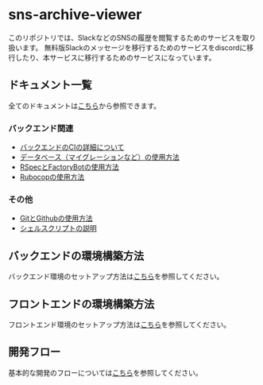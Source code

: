 # sns-archive-viewer
このリポジトリでは、SlackなどのSNSの履歴を閲覧するためのサービスを取り扱います。
無料版Slackのメッセージを移行するためのサービスをdiscordに移行したり、本サービスに移行するためのサービスになっています。

## ドキュメント一覧
全てのドキュメントは[こちら](/docs/)から参照できます。

### バックエンド関連
- [バックエンドのCIの詳細について](docs/backend/ci.md)
- [データベース（マイグレーションなど）の使用方法](docs/backend/database.md)
- [RSpecとFactoryBotの使用方法](docs/backend/Rspec_FactoryBot.md)
- [Rubocopの使用方法](docs/backend/rubocop.md)

### その他
- [GitとGithubの使用方法](docs/others/git_and_github.md)
- [シェルスクリプトの説明](docs/others/shell_script.md)

## バックエンドの環境構築方法
バックエンド環境のセットアップ方法は[こちら](./docs/backend/setup.md)を参照してください。

## フロントエンドの環境構築方法
フロントエンド環境のセットアップ方法は[こちら](./docs/frontend/setup.md)を参照してください。

## 開発フロー
基本的な開発のフローについては[こちら](./docs/getting-started/team_dev_flow.md)を参照してください。
